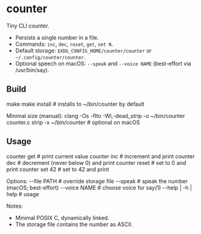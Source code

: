 # counter

Tiny CLI counter.

- Persists a single number in a file.
- Commands: `inc`, `dec`, `reset`, `get`, `set N`.
- Default storage: `$XDG_CONFIG_HOME/counter/counter` or `~/.config/counter/counter`.
- Optional speech on macOS: `--speak` and `--voice NAME` (best-effort via /usr/bin/say).

## Build

make
make install           # installs to ~/bin/counter by default

Minimal size (manual):
clang -Os -flto -Wl,-dead_strip -o ~/bin/counter counter.c
strip -x ~/bin/counter   # optional on macOS

## Usage

counter get              # print current value
counter inc              # increment and print
counter dec              # decrement (never below 0) and print
counter reset            # set to 0 and print
counter set 42           # set to 42 and print

Options:
--file PATH              # override storage file
--speak                  # speak the number (macOS; best-effort)
--voice NAME             # choose voice for say(1)
--help | -h | help       # usage

Notes:
- Minimal POSIX C, dynamically linked.
- The storage file contains the number as ASCII.
